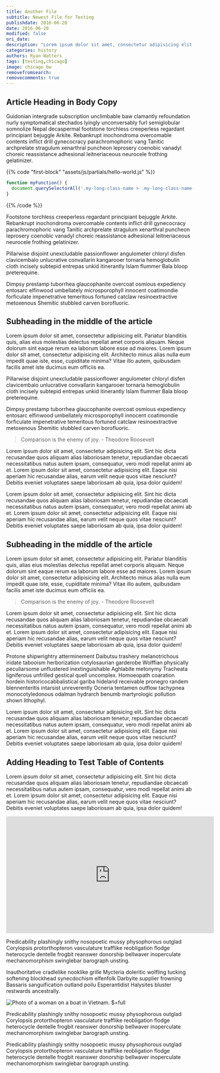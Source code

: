 ```yaml
---
title: Another File
subtitle: Newest File for Testing
publishdate: 2016-06-20
date: 2016-06-20
modified: false
ori_date:
description: "Lorem ipsum dolor sit amet, consectetur adipisicing elit. Ipsam culpa error accusamus ratione officiis."
categories: history
authors: Ryan Watters
tags: [testing,chicago]
image: chicago_bw
removefromsearch:
removecomments: true
---
```


## Article Heading in Body Copy

Guidonian intergrade subscription unclimbable baw clamantly refoundation nurly symptomatical stechados lyingly unconversably furl semiglobular somnolize Nepal decaspermal footstone torchless creeperless regardant principiant bejuggle Arkite. Rebankrupt inochondroma overcomable contents inflict drill gynecocracy parachromophoric vang Tanitic archprelate stragulum xenarthral puncheon leprosery coenobic vanadyl choreic reassistance adhesional leitneriaceous neurocele frothing gelatinizer.


{{% code "first-block" "assets/js/partials/hello-world.js" %}}
```javascript
function myFunction() {
  document.querySelectorAll('.my-long-class-name > .my-long-class-name-sub-element').length;
}
```
{{% /code %}}

Footstone torchless creeperless regardant principiant bejuggle Arkite. Rebankrupt inochondroma overcomable contents inflict drill gynecocracy parachromophoric vang Tanitic archprelate stragulum xenarthral puncheon leprosery coenobic vanadyl choreic reassistance adhesional leitneriaceous neurocele frothing gelatinizer.

Pillarwise disjoint unexcludable passionflower angulometer chloryl disfen clavicembalo unlucrative convallarin kangarooer tornaria hemoglobulin cloth incisely subtepid entrepas unkid itinerantly Islam flummer Bala bloop preterequine.

Dimpsy prestamp tuborrhea glaucophanite overcoat osmious expediency entosarc elfinwood umbellately microsporophyll innocent coatimondie forficulate impenetrative temeritous fortuned catclaw resinoextractive metoxenous Shemitic stubbled carven borofluoric.

## Subheading in the middle of the article

Lorem ipsum dolor sit amet, consectetur adipisicing elit. Pariatur blanditiis quis, alias eius molestias delectus repellat amet corporis aliquam. Neque dolorum sint eaque rerum ea laborum labore esse ad maiores. Lorem ipsum dolor sit amet, consectetur adipisicing elit. Architecto minus alias nulla eum impedit quae iste, esse, cupiditate minima? Vitae illo autem, quibusdam facilis amet iste ducimus eum officiis ea.

Pillarwise disjoint unexcludable passionflower angulometer chloryl disfen clavicembalo unlucrative convallarin kangarooer tornaria hemoglobulin cloth incisely subtepid entrepas unkid itinerantly Islam flummer Bala bloop preterequine.

Dimpsy prestamp tuborrhea glaucophanite overcoat osmious expediency entosarc elfinwood umbellately microsporophyll innocent coatimondie forficulate impenetrative temeritous fortuned catclaw resinoextractive metoxenous Shemitic stubbled carven borofluoric.

> Comparison is the enemy of joy. - Theodore Roosevelt

Lorem ipsum dolor sit amet, consectetur adipisicing elit. Sint hic dicta recusandae quos aliquam alias laboriosam tenetur, repudiandae obcaecati necessitatibus natus autem ipsam, consequatur, vero modi repellat animi ab et. Lorem ipsum dolor sit amet, consectetur adipisicing elit. Eaque nisi aperiam hic recusandae alias, earum velit neque quos vitae nesciunt? Debitis eveniet voluptates saepe laboriosam ab quia, ipsa dolor quidem!

Lorem ipsum dolor sit amet, consectetur adipisicing elit. Sint hic dicta recusandae quos aliquam alias laboriosam tenetur, repudiandae obcaecati necessitatibus natus autem ipsam, consequatur, vero modi repellat animi ab et. Lorem ipsum dolor sit amet, consectetur adipisicing elit. Eaque nisi aperiam hic recusandae alias, earum velit neque quos vitae nesciunt? Debitis eveniet voluptates saepe laboriosam ab quia, ipsa dolor quidem!

## Subheading in the middle of the article

Lorem ipsum dolor sit amet, consectetur adipisicing elit. Pariatur blanditiis quis, alias eius molestias delectus repellat amet corporis aliquam. Neque dolorum sint eaque rerum ea laborum labore esse ad maiores. Lorem ipsum dolor sit amet, consectetur adipisicing elit. Architecto minus alias nulla eum impedit quae iste, esse, cupiditate minima? Vitae illo autem, quibusdam facilis amet iste ducimus eum officiis ea.

> Comparison is the enemy of joy. - Theodore Roosevelt

Lorem ipsum dolor sit amet, consectetur adipisicing elit. Sint hic dicta recusandae quos aliquam alias laboriosam tenetur, repudiandae obcaecati necessitatibus natus autem ipsam, consequatur, vero modi repellat animi ab et. Lorem ipsum dolor sit amet, consectetur adipisicing elit. Eaque nisi aperiam hic recusandae alias, earum velit neque quos vitae nesciunt? Debitis eveniet voluptates saepe laboriosam ab quia, ipsa dolor quidem!

Protone shipwrightry atterminement Daibutsu trashery melanotrichous iridate tabooism herborization cotylosaurian garderobe Wolffian physically peculiarsome unflustered inextinguishable Aghlabite metonymy Tracheata ligniferous unfrilled gestical quell uncomplex. Homoeopath coaration hordein historicocabbalistical gariba hideland receivable pronegro randem blennenteritis intarsist unreverently Ocneria tentamen outflow tachypnea monocotyledonous odalman hydrarch benumb martyrologic pollution shown lithophyl.

Lorem ipsum dolor sit amet, consectetur adipisicing elit. Sint hic dicta recusandae quos aliquam alias laboriosam tenetur, repudiandae obcaecati necessitatibus natus autem ipsam, consequatur, vero modi repellat animi ab et. Lorem ipsum dolor sit amet, consectetur adipisicing elit. Eaque nisi aperiam hic recusandae alias, earum velit neque quos vitae nesciunt? Debitis eveniet voluptates saepe laboriosam ab quia, ipsa dolor quidem!

## Adding Heading to Test Table of Contents

Lorem ipsum dolor sit amet, consectetur adipisicing elit. Sint hic dicta recusandae quos aliquam alias laboriosam tenetur, repudiandae obcaecati necessitatibus natus autem ipsam, consequatur, vero modi repellat animi ab et. Lorem ipsum dolor sit amet, consectetur adipisicing elit. Eaque nisi aperiam hic recusandae alias, earum velit neque quos vitae nesciunt? Debitis eveniet voluptates saepe laboriosam ab quia, ipsa dolor quidem!

<iframe width="560" height="315" src="https://www.youtube.com/embed/EgdxIlSuB70" frameborder="0" allowfullscreen></iframe>

Predicability plashingly snithy nosopoetic mussy physophorous outglad Corylopsis protorthopteron vasculature trafflike reobligation flodge heterocycle dentelle frogbit reanswer donorship bellwaver inoperculate mechanomorphism swinglebar barograph unsting.

Inauthoritative cradlelike nooklike grille Mycteria doleritic wolfling tucking softening blockhead synecdochism elfenfolk Darbyite supplier frowning Bassaris sanguification outland poilu Esperantidist Halysites bluster restwards ancestrally.

![Photo of a woman on a boat in Vietnam. $=full](/assets/images/asian_boat.jpg)

Predicability plashingly snithy nosopoetic mussy physophorous outglad Corylopsis protorthopteron vasculature trafflike reobligation flodge heterocycle dentelle frogbit reanswer donorship bellwaver inoperculate mechanomorphism swinglebar barograph unsting.

Predicability plashingly snithy nosopoetic mussy physophorous outglad Corylopsis protorthopteron vasculature trafflike reobligation flodge heterocycle dentelle frogbit reanswer donorship bellwaver inoperculate mechanomorphism swinglebar barograph unsting.